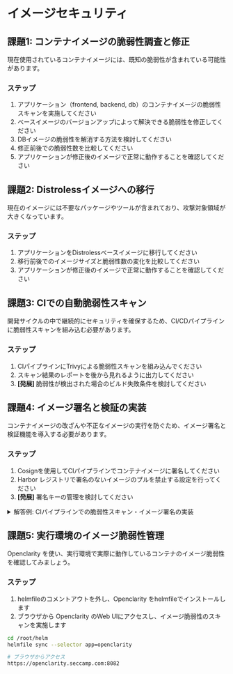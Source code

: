 # イメージセキュリティ

## 課題1: コンテナイメージの脆弱性調査と修正

現在使用されているコンテナイメージには、既知の脆弱性が含まれている可能性があります。

### ステップ
1. アプリケーション（frontend, backend, db）のコンテナイメージの脆弱性スキャンを実施してください
2. ベースイメージのバージョンアップによって解決できる脆弱性を修正してください
3. DBイメージの脆弱性を解消する方法を検討してください
4. 修正前後での脆弱性数を比較してください
5. アプリケーションが修正後のイメージで正常に動作することを確認してください

## 課題2: Distrolessイメージへの移行

現在のイメージには不要なパッケージやツールが含まれており、攻撃対象領域が大きくなっています。

### ステップ
1. アプリケーションをDistrolessベースイメージに移行してください
2. 移行前後でのイメージサイズと脆弱性数の変化を比較してください
3. アプリケーションが修正後のイメージで正常に動作することを確認してください

## 課題3: CIでの自動脆弱性スキャン

開発サイクルの中で継続的にセキュリティを確保するため、CI/CDパイプラインに脆弱性スキャンを組み込む必要があります。

### ステップ
1. CIパイプラインにTrivyによる脆弱性スキャンを組み込んでください
2. スキャン結果のレポートを後から見れるように出力してください
3. **[発展]** 脆弱性が検出された場合のビルド失敗条件を検討してください

## 課題4: イメージ署名と検証の実装

コンテナイメージの改ざんや不正なイメージの実行を防ぐため、イメージ署名と検証機能を導入する必要があります。

### ステップ
1. Cosignを使用してCIパイプラインでコンテナイメージに署名してください
2. Harbor レジストリで署名のないイメージのプルを禁止する設定を行ってください
3. **[発展]** 署名キーの管理を検討してください

<details><summary>解答例: CIパイプラインでの脆弱性スキャン・イメージ署名の実装</summary>

```yaml
stages:
  - build
  - security-scan
  - push
  - sign

variables:
  HARBOR_REGISTRY: harbor.seccamp.com
  HARBOR_PROJECT: seccamp2025
  IMAGE_NAME: $HARBOR_REGISTRY/$HARBOR_PROJECT/seccamp-backend
  DOCKER_CONFIG: /kaniko/.docker/

build-image:
  stage: build
  image:
    name: gcr.io/kaniko-project/executor:debug
  script:
    - /kaniko/executor --context $CI_PROJECT_DIR --dockerfile $CI_PROJECT_DIR/Dockerfile --tarPath image.tar --no-push --ignore-path /product_uuid
  artifacts:
    paths:
      - image.tar
    expire_in: 2 hours
  only:
    - main

build-image-tag:
  stage: build
  image:
    name: gcr.io/kaniko-project/executor:debug
  script:
    - /kaniko/executor --context $CI_PROJECT_DIR --dockerfile $CI_PROJECT_DIR/Dockerfile --tarPath image.tar --no-push --ignore-path /product_uuid
  artifacts:
    paths:
      - image.tar
    expire_in: 2 hours
  only:
    - tags

trivy-scan:
  stage: security-scan
  image:
    name: aquasec/trivy:latest
    entrypoint: [""]
  script:
    - trivy image --exit-code 0 --format table --input image.tar
    # 重要度HIGH以上の脆弱性でCI/CDを失敗させる（本格運用時は有効化）
    # - trivy image --exit-code 1 --severity HIGH,CRITICAL --input image.tar
    - trivy image --format json --output trivy-report.json --input image.tar
  artifacts:
    reports:
      container_scanning: trivy-report.json
    paths:
      - trivy-report.json
    expire_in: 1 week
  rules:
    - if: $CI_COMMIT_REF_NAME == "main"
      needs: ["build-image"]
    - if: $CI_COMMIT_TAG
      needs: ["build-image-tag"]

push-image:
  stage: push
  image:
    name: quay.io/skopeo/stable:latest
    entrypoint: [""]
  script:
    - |
      cat > /tmp/auth.json <<EOF
      {
        "auths": {
          "${HARBOR_REGISTRY}": {
            "auth": "$(echo -n ${HARBOR_USER}:${HARBOR_PASSWORD} | base64 -w 0)"
          }
        }
      }
      EOF
    - |
      if [ "$CI_COMMIT_REF_NAME" = "main" ]; then
        echo "Pushing to: $IMAGE_NAME:$CI_COMMIT_SHORT_SHA"
        skopeo copy --dest-tls-verify=false --authfile=/tmp/auth.json docker-archive:image.tar docker://$IMAGE_NAME:$CI_COMMIT_SHORT_SHA
      else
        echo "Pushing to: $IMAGE_NAME:$CI_COMMIT_REF_NAME"
        skopeo copy --dest-tls-verify=false --authfile=/tmp/auth.json docker-archive:image.tar docker://$IMAGE_NAME:$CI_COMMIT_REF_NAME
      fi
  rules:
    - if: $CI_COMMIT_REF_NAME == "main"
      needs: 
        - job: build-image
          artifacts: true
        - job: trivy-scan
          artifacts: false
    - if: $CI_COMMIT_TAG
      needs: 
        - job: build-image-tag
          artifacts: true
        - job: trivy-scan
          artifacts: false

cosign-sign:
  stage: sign
  image:
    name: alpine:3.18
  timeout: 10m
  before_script:
    # Cosignのインストール
    - apk add --no-cache curl
    - |
      COSIGN_VERSION="v2.2.2"
      curl -O -L "https://github.com/sigstore/cosign/releases/download/${COSIGN_VERSION}/cosign-linux-amd64"
      mv cosign-linux-amd64 /usr/local/bin/cosign
      chmod +x /usr/local/bin/cosign
    - |
      # 認証ファイル作成（Cosignでもレジストリアクセスが必要）
      cat > /tmp/auth.json <<EOF
      {
        "auths": {
          "${HARBOR_REGISTRY}": {
            "auth": "$(echo -n ${HARBOR_USER}:${HARBOR_PASSWORD} | base64 -w 0)"
          }
        }
      }
      EOF
    - export DOCKER_CONFIG=/tmp
    - |
      # Docker config.jsonファイルを直接作成
      mkdir -p /tmp/.docker
      cp /tmp/auth.json /tmp/.docker/config.json
    - export DOCKER_CONFIG=/tmp/.docker
    - |
      # Cosign用のキーペアを動的に生成（デモ用）
      COSIGN_PASSWORD="" cosign generate-key-pair
    - ls -la cosign.key cosign.pub
  script:
    - |
      # イメージURIの設定
      if [ "$CI_COMMIT_REF_NAME" = "main" ]; then
        IMAGE_URI="$IMAGE_NAME:$CI_COMMIT_SHORT_SHA"
      else
        IMAGE_URI="$IMAGE_NAME:$CI_COMMIT_REF_NAME"
      fi
      echo "Signing image: $IMAGE_URI"
    - |
      # キーペア署名（transparency logを無効化、SSL証明書検証を無効化）
      COSIGN_PASSWORD="" cosign sign --key cosign.key --tlog-upload=false --allow-insecure-registry --registry-username=${HARBOR_USER} --registry-password=${HARBOR_PASSWORD} $IMAGE_URI
    - |
      # 署名の検証（transparency logを無視、SSL証明書検証を無効化）
      cosign verify --key cosign.pub --insecure-ignore-tlog=true --allow-insecure-registry --registry-username=${HARBOR_USER} --registry-password=${HARBOR_PASSWORD} $IMAGE_URI
  artifacts:
    paths:
      - cosign.pub
    expire_in: 1 week
  rules:
    - if: $CI_COMMIT_REF_NAME == "main"
      needs: 
        - job: push-image
          artifacts: false
    - if: $CI_COMMIT_TAG
      needs: 
        - job: push-image
          artifacts: false
```

</details>

## 課題5: 実行環境のイメージ脆弱性管理

Openclarity を使い、実行環境で実際に動作しているコンテナのイメージ脆弱性を確認してみましょう。

### ステップ
1. helmfileのコメントアウトを外し、Openclarity をhelmfileでインストールします
2. ブラウザから Openclarity のWeb UIにアクセスし、イメージ脆弱性のスキャンを実施します

```bash
cd /root/helm
helmfile sync --selector app=openclarity

# ブラウザからアクセス
https://openclarity.seccamp.com:8082
```
